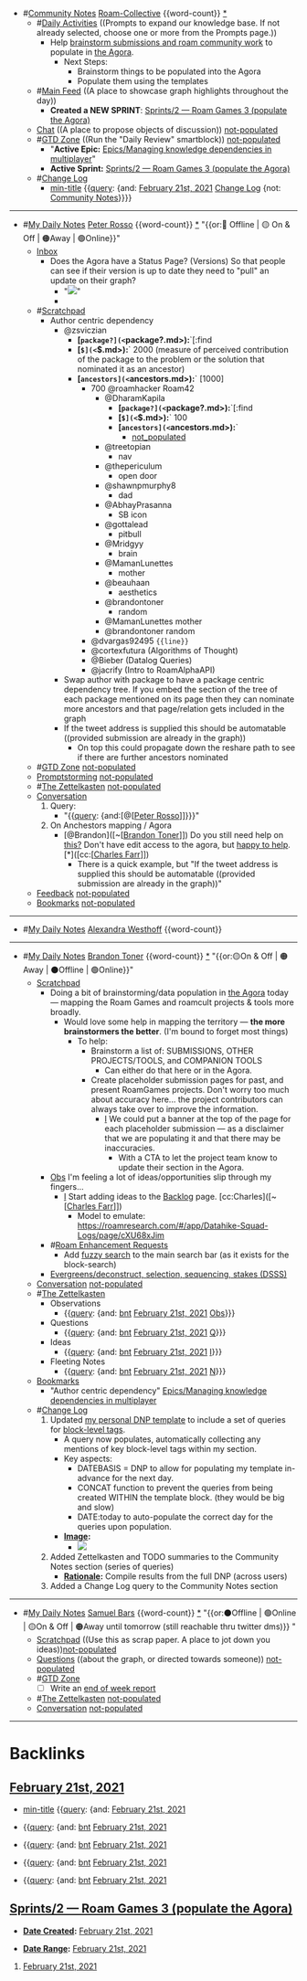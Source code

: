 - #[Community Notes](<Community Notes.md>) [Roam-Collective](<Roam-Collective.md>) {{word-count}} [*]([rc](<rc.md>)) 
    - #[Daily Activities](<Daily Activities.md>) ((Prompts to expand our knowledge base. If not already selected, choose one or more from the Prompts page.))
        - Help [brainstorm submissions and roam community work](((78frD4ZM9))) to populate in [the Agora](https://roamresearch.com/#/app/The-Roaman-Agora).
            - Next Steps:
                - Brainstorm things to be populated into the Agora
                - Populate them using the templates
    - #[Main Feed](<Main Feed.md>) ((A place to showcase graph highlights throughout the day))  
        - **Created a NEW SPRINT**: [Sprints/2 — Roam Games 3 (populate the Agora)](<Sprints/2 — Roam Games 3 (populate the Agora).md>)
    - [Chat](<Chat.md>) ((A place to propose objects of discussion)) [not-populated](<not-populated.md>)
    - #[GTD Zone](<GTD Zone.md>) ((Run the "Daily Review" smartblock)) [not-populated](<not-populated.md>) 
        - "**Active Epic:** [Epics/Managing knowledge dependencies in multiplayer](<Epics/Managing knowledge dependencies in multiplayer.md>)"
        - **Active Sprint:** [Sprints/2 — Roam Games 3 (populate the Agora)](<Sprints/2 — Roam Games 3 (populate the Agora).md>)
    - #[Change Log](<Change Log.md>)
        - [min-title](<min-title.md>) {{[query](<query.md>): {and: [February 21st, 2021](<February 21st, 2021.md>) [Change Log](<Change Log.md>) {not: [Community Notes](<Community Notes.md>)}}}}
- ---
- #[My Daily Notes](<My Daily Notes.md>) [Peter Rosso](<Peter Rosso.md>) {{word-count}} [*]([ptr](<ptr.md>))   "{{or:🚫 Offline | 🟡 On & Off | 🟠Away | 🟢Online}}"
    - [Inbox](<Inbox.md>)
        - Does the Agora have a Status Page? (Versions) So that people can see if their version is up to date they need to "pull" an update on their graph?
            - "![](https://firebasestorage.googleapis.com/v0/b/firescript-577a2.appspot.com/o/imgs%2Fapp%2FRoam-Collective%2FJzaAhAR6Ac.png?alt=media&token=b18eadcf-0f2a-4128-b8e3-ce370f31e27b)"
            - 
    - #[Scratchpad](<Scratchpad.md>) 
        - Author centric dependency
            - @zsviczian
                - **[`package?](<`package?.md>):**`[:find
                - **[`$](<`$.md>):**` 2000 (measure of perceived contribution of the  package to the problem or the solution that nominated it as an ancestor)
                - **[`ancestors](<`ancestors.md>):**` [1000]
                    - 700 @roamhacker Roam42
                        - @DharamKapila
                            - **[`package?](<`package?.md>):**`[:find
                            - **[`$](<`$.md>):**` 100
                            - **[`ancestors](<`ancestors.md>):**`
                                - [not_populated](<not_populated.md>)
                        - @treetopian
                            - nav
                        - @thepericulum
                            - open door
                        - @shawnpmurphy8
                            - dad
                        - @AbhayPrasanna
                            - SB icon
                        - @gottalead
                            - pitbull
                        - @Mridgyy
                            - brain
                        - @MamanLunettes
                            - mother
                        - @beauhaan
                            - aesthetics
                        - @brandontoner
                            - random
                        - @MamanLunettes mother
                        - @brandontoner random
                    - @dvargas92495 `{{line}}`
                    - @cortexfutura (Algorithms of Thought)
                    - @Bieber (Datalog Queries)
                    - @jacrify (Intro to RoamAlphaAPI)
            - Swap author with package to have a package centric dependency tree. If you embed the section of the tree of each package mentioned on its page then they can nominate more ancestors and that page/relation gets included in the graph
            - If the tweet address is supplied this should be automatable ((provided submission are already in the graph))
                - On top this could propagate down the reshare path to see if there are further ancestors nominated
    - #[GTD Zone](<GTD Zone.md>) [not-populated](<not-populated.md>)
    - [Promptstorming](<Promptstorming.md>) [not-populated](<not-populated.md>)
    - #[The Zettelkasten](<The Zettelkasten.md>) [not-populated](<not-populated.md>)
    - [Conversation](<Conversation.md>) 
        1. Query:
            - "{{[query](<query.md>): {and:[@[[Peter Rosso](<@[[Peter Rosso.md>)]]}}}"
        2. On Anchestors mapping / Agora
            - [@Brandon]([~[[Brandon Toner](<~[[Brandon Toner.md>)]]) Do you still need help on [this?](((78frD4ZM9))) Don't have edit access to the agora, but [happy to help](((CzK5R-3Z6))). [*]([cc:[[Charles Farr](<cc:[[Charles Farr.md>)]])
                - There is a quick example, but "If the tweet address is supplied this should be automatable ((provided submission are already in the graph))"
    - [Feedback](<Feedback.md>)  [not-populated](<not-populated.md>)
    - [Bookmarks](<Bookmarks.md>) [not-populated](<not-populated.md>)
- ---
- #[My Daily Notes](<My Daily Notes.md>) [Alexandra Westhoff](<Alexandra Westhoff.md>) {{word-count}}
- ---
- #[My Daily Notes](<My Daily Notes.md>) [Brandon Toner](<Brandon Toner.md>) {{word-count}} [*]([bnt](<bnt.md>)) "{{or:🟡On & Off | 🟠Away | ⚫️Offline | 🟢Online}}"
    - [Scratchpad](<Scratchpad.md>) 
        - Doing a bit of brainstorming/data population in [the Agora](https://roamresearch.com/#/app/The-Roaman-Agora) today — mapping the Roam Games and roamcult projects & tools more broadly.
            - Would love some help in mapping the territory — **the more brainstormers the better**. (I'm bound to forget most things)
                - To help: 
                    - Brainstorm a list of: SUBMISSIONS, OTHER PROJECTS/TOOLS, and COMPANION TOOLS
                        - Can either do that here or in the Agora.
                    - Create placeholder submission pages for past, and present RoamGames projects. Don't worry too much about accuracy here... the project contributors can always take over to improve the information.
                        - [I](<I.md>) We could put a banner at the top of the page for each placeholder submission — as a disclaimer that we are populating it and that there may be inaccuracies.
                            - With a CTA to let the project team know to update their section in the Agora.
        - [Obs](<Obs.md>) I'm feeling a lot of ideas/opportunities slip through my fingers...
            - [I](<I.md>) Start adding ideas to the [Backlog](<Backlog.md>) page. [cc:Charles]([~[[Charles Farr](<~[[Charles Farr.md>)]])
                - Model to emulate: https://roamresearch.com/#/app/Datahike-Squad-Logs/page/cXU68xJim
        - #[Roam Enhancement Requests](<Roam Enhancement Requests.md>)
            - Add [fuzzy search](<fuzzy search.md>) to the main search bar (as it exists for the block-search)
        - [Evergreens/deconstruct, selection, sequencing, stakes (DSSS)](<Evergreens/deconstruct, selection, sequencing, stakes (DSSS).md>)
    - [Conversation](<Conversation.md>) [not-populated](<not-populated.md>)
    - #[The Zettelkasten](<The Zettelkasten.md>)
        - Observations
            - {{[query](<query.md>): {and: [bnt](<bnt.md>) [February 21st, 2021](<February 21st, 2021.md>) [Obs](<Obs.md>)}}}
        - Questions 
            - {{[query](<query.md>): {and: [bnt](<bnt.md>) [February 21st, 2021](<February 21st, 2021.md>) [Q](<Q.md>)}}}
        - Ideas
            - {{[query](<query.md>): {and: [bnt](<bnt.md>) [February 21st, 2021](<February 21st, 2021.md>) [I](<I.md>)}}}
        - Fleeting Notes
            - {{[query](<query.md>): {and: [bnt](<bnt.md>) [February 21st, 2021](<February 21st, 2021.md>) [N](<N.md>)}}}
    - [Bookmarks](<Bookmarks.md>)
        - "Author centric dependency" [Epics/Managing knowledge dependencies in multiplayer](<Epics/Managing knowledge dependencies in multiplayer.md>)
    - #[Change Log](<Change Log.md>) 
        1. Updated [my personal DNP template](((VyS8OjXZx))) to include a set of queries for [block-level tags](<block-level tags.md>). 
            - A query now populates, automatically collecting any mentions of key block-level tags within my section.
            - Key aspects:
                - DATEBASIS = DNP to allow for populating my template in-advance for the next day.
                - CONCAT function to prevent the queries from being created WITHIN the template block. (they would be big and slow)
                - DATE:today to auto-populate the correct day for the queries upon population.
            - **[Image](<Image.md>):**
                - ![](https://firebasestorage.googleapis.com/v0/b/firescript-577a2.appspot.com/o/imgs%2Fapp%2FRoam-Collective%2FZKXVPFSKtA.png?alt=media&token=7ceaa27c-b2b0-440e-b33b-507602d81d1c)
        2. Added Zettelkasten and TODO summaries to the Community Notes section (series of queries)
            - **[Rationale](<Rationale.md>):** Compile results from the full DNP (across users)
        3. Added a Change Log query to the Community Notes section
- ---
- #[My Daily Notes](<My Daily Notes.md>) [Samuel Bars](<Samuel Bars.md>) {{word-count}} [*]([smb](<smb.md>)) "{{or:⚫️Offline | 🟢Online | 🟡On & Off | 🟠Away until tomorrow (still reachable thru twitter dms)}} "
    - [Scratchpad](<Scratchpad.md>) ((Use this as scrap paper. A place to jot down you ideas))[not-populated](<not-populated.md>)
    - [Questions](<Questions.md>) ((about the graph, or directed towards someone)) [not-populated](<not-populated.md>)
    - #[GTD Zone](<GTD Zone.md>)
        - [ ] Write an [end of week report](((dFbvCf9ei)))
    - #[The Zettelkasten](<The Zettelkasten.md>) [not-populated](<not-populated.md>)
    - [Conversation](<Conversation.md>) [not-populated](<not-populated.md>)
- ---

# Backlinks
## [February 21st, 2021](<February 21st, 2021.md>)
- [min-title](<min-title.md>) {{[query](<query.md>): {and: [February 21st, 2021](<February 21st, 2021.md>)

- {{[query](<query.md>): {and: [bnt](<bnt.md>) [February 21st, 2021](<February 21st, 2021.md>)

- {{[query](<query.md>): {and: [bnt](<bnt.md>) [February 21st, 2021](<February 21st, 2021.md>)

- {{[query](<query.md>): {and: [bnt](<bnt.md>) [February 21st, 2021](<February 21st, 2021.md>)

- {{[query](<query.md>): {and: [bnt](<bnt.md>) [February 21st, 2021](<February 21st, 2021.md>)

## [Sprints/2 — Roam Games 3 (populate the Agora)](<Sprints/2 — Roam Games 3 (populate the Agora).md>)
- **[Date Created](<Date Created.md>):** [February 21st, 2021](<February 21st, 2021.md>)

- **[Date Range](<Date Range.md>):** [February 21st, 2021](<February 21st, 2021.md>)

1. [February 21st, 2021](<February 21st, 2021.md>)

